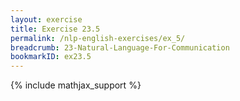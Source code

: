 ```yaml
---
layout: exercise
title: Exercise 23.5
permalink: /nlp-english-exercises/ex_5/
breadcrumb: 23-Natural-Language-For-Communication
bookmarkID: ex23.5
---
```


{% include mathjax_support %}

